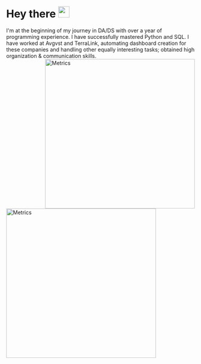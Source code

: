 <h1>
  Hey there
  <img src="https://media.giphy.com/media/hvRJCLFzcasrR4ia7z/giphy.gif" width="30px"/>
</h1>
I'm at the beginning of my journey in DA/DS with over a year of programming experience. I have successfully mastered Python and SQL. I have worked at Avgvst and TerraLink, automating dashboard creation for these companies and handling other equally interesting tasks; obtained high organization & communication skills.
<img align="right" src="/metrics.plugin.leetcode.svg" alt="Metrics" width="400">
<img align="left" src="/general.svg" alt="Metrics" width="400">
